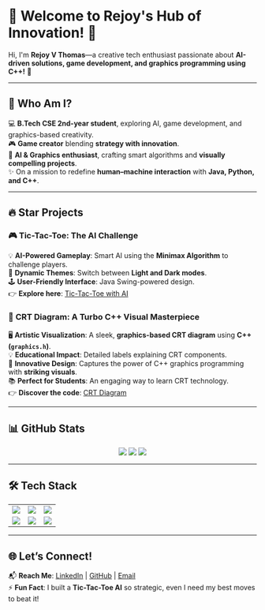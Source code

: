 # 🚀 Welcome to Rejoy's Hub of Innovation! 👾  


Hi, I'm **Rejoy V Thomas**—a creative tech enthusiast passionate about **AI-driven solutions, game development, and graphics programming using C++!** 🌟  

---

## 🌟 Who Am I?  
💻 **B.Tech CSE 2nd-year student**, exploring AI, game development, and graphics-based creativity.  
🎮 **Game creator** blending **strategy with innovation**.  
🧠 **AI & Graphics enthusiast**, crafting smart algorithms and **visually compelling projects**.  
✨ On a mission to redefine **human–machine interaction** with **Java, Python, and C++**.  

---

## 🔥 Star Projects  

### 🎮 **Tic-Tac-Toe: The AI Challenge**  
💡 **AI-Powered Gameplay**: Smart AI using the **Minimax Algorithm** to challenge players.  
🎨 **Dynamic Themes**: Switch between **Light and Dark modes**.  
🕹️ **User-Friendly Interface**: Java Swing-powered design.  
👉 **Explore here**: [Tic-Tac-Toe with AI](https://github.com/Rejoy12/TicTacToeGame)  

### 📡 **CRT Diagram: A Turbo C++ Visual Masterpiece**  
🖥️ **Artistic Visualization**: A sleek, **graphics-based CRT diagram** using **C++ (`graphics.h`)**.  
💡 **Educational Impact**: Detailed labels explaining CRT components.  
🎨 **Innovative Design**: Captures the power of C++ graphics programming with **striking visuals**.  
📚 **Perfect for Students**: An engaging way to learn CRT technology.  
👉 **Discover the code**: [CRT Diagram](https://github.com/Rejoy12/CRT)  

---

## 📊 GitHub Stats  
<div align="center">
  <img src="https://github-readme-stats.vercel.app/api?username=Rejoy12&show_icons=true&theme=radical" />
  <img src="https://github-readme-stats.vercel.app/api/top-langs/?username=Rejoy12&layout=compact&theme=radical" />
  <img src="https://streak-stats.demolab.com/?user=Rejoy12&theme=radical" />
</div>

---

## 🛠️ Tech Stack  

<table align="center">
  <tr>
    <td><img src="https://img.shields.io/badge/Java-%23ED8B00.svg?style=for-the-badge&logo=java&logoColor=white"></td>
    <td><img src="https://img.shields.io/badge/Python-%2314354C.svg?style=for-the-badge&logo=python&logoColor=white"></td>
    <td><img src="https://img.shields.io/badge/C++-%2300599C.svg?style=for-the-badge&logo=c%2b%2b&logoColor=white"></td>
  </tr>
  <tr>
    <td><img src="https://img.shields.io/badge/HTML-%23E34F26.svg?style=for-the-badge&logo=html5&logoColor=white"></td>
    <td><img src="https://img.shields.io/badge/CSS-%231572B6.svg?style=for-the-badge&logo=css3&logoColor=white"></td>
    <td><img src="https://img.shields.io/badge/JavaScript-%23F7DF1E.svg?style=for-the-badge&logo=javascript&logoColor=black"></td>
  </tr>
</table>

---

## 🌐 Let’s Connect!  
📬 **Reach Me**: [LinkedIn](https://www.linkedin.com/in/rejoyvthomas) | [GitHub](https://github.com/Rejoy12) | [Email](rejoyvt6434@gmail.com)  
⚡ **Fun Fact**: I built a **Tic-Tac-Toe AI** so strategic, even I need my best moves to beat it!  

